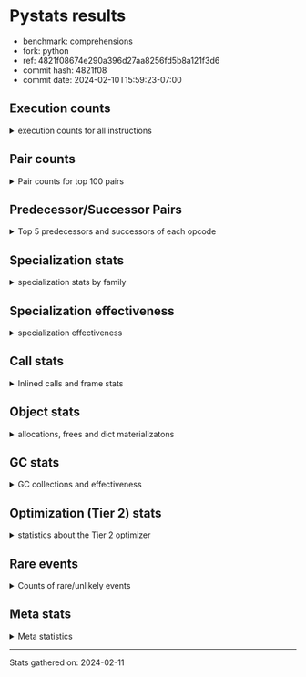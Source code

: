
# Pystats results

- benchmark: comprehensions
- fork: python
- ref: 4821f08674e290a396d27aa8256fd5b8a121f3d6
- commit hash: 4821f08
- commit date: 2024-02-10T15:59:23-07:00

## Execution counts

<details>
<summary> execution counts for all instructions </summary>

|Name | Count | Self | Cumulative | Miss ratio | 
|---|---:|---:|---:|---:|
| ENTER_EXECUTOR | 68,815,360 | 11.3% | 11.3% |  |
| LOAD_FAST | 65,548,260 | 10.8% | 22.1% |  |
| LOAD_ATTR_INSTANCE_VALUE | 48,500,300 | 8.0% | 30.1% |  |
| FOR_ITER_LIST | 31,463,560 | 5.2% | 35.3% |  |
| POP_JUMP_IF_TRUE | 30,802,100 | 5.1% | 40.3% |  |
| RESUME_CHECK | 22,286,120 | 3.7% | 44.0% |  |
| POP_TOP | 21,628,360 | 3.6% | 47.5% |  |
| RETURN_VALUE | 20,974,300 | 3.5% | 51.0% |  |
| LIST_APPEND | 20,973,660 | 3.4% | 54.4% |  |
| STORE_FAST | 20,325,760 | 3.3% | 57.8% |  |
| SWAP | 20,318,400 | 3.3% | 61.1% |  |
| INTERPRETER_EXIT | 19,661,100 | 3.2% | 64.4% |  |
| TO_BOOL_ALWAYS_TRUE | 19,144,060 | 3.1% | 67.5% | 38.5% |
| YIELD_VALUE | 19,005,920 | 3.1% | 70.6% |  |
| STORE_FAST_LOAD_FAST | 14,421,320 | 2.4% | 73.0% |  |
| LOAD_FAST_LOAD_FAST | 13,124,800 | 2.2% | 75.2% |  |
| BINARY_SUBSCR_DICT | 13,108,020 | 2.2% | 77.3% |  |
| LOAD_GLOBAL_BUILTIN | 13,107,640 | 2.2% | 79.5% |  |
| MAP_ADD | 12,452,160 | 2.0% | 81.5% |  |
| CALL_LEN | 12,451,860 | 2.0% | 83.6% |  |
| TO_BOOL_NONE | 11,935,960 | 2.0% | 85.5% | 61.7% |
| RETURN_GENERATOR | 11,796,720 | 1.9% | 87.5% |  |
| BUILD_TUPLE | 11,796,720 | 1.9% | 89.4% |  |
| CALL_BUILTIN_O | 11,796,460 | 1.9% | 91.4% |  |
| POP_JUMP_IF_FALSE | 9,831,460 | 1.6% | 93.0% |  |
| TO_BOOL_BOOL | 9,176,060 | 1.5% | 94.5% |  |
| GET_ITER | 4,590,720 | 0.8% | 95.2% |  |
| LOAD_FAST_AND_CLEAR | 4,588,640 | 0.8% | 96.0% |  |
| BUILD_LIST | 3,278,080 | 0.5% | 96.5% |  |
| CALL_PY_EXACT_ARGS | 2,622,940 | 0.4% | 97.0% |  |
| STORE_ATTR_INSTANCE_VALUE | 1,977,420 | 0.3% | 97.3% |  |
| LOAD_CONST | 1,973,040 | 0.3% | 97.6% |  |
| RETURN_CONST | 1,968,240 | 0.3% | 97.9% |  |
| LOAD_ATTR_METHOD_WITH_VALUES | 1,966,980 | 0.3% | 98.3% |  |
| LOAD_ATTR_METHOD_NO_DICT | 1,313,140 | 0.2% | 98.5% |  |
| COMPARE_OP_INT | 1,311,060 | 0.2% | 98.7% |  |
| BUILD_MAP | 1,310,720 | 0.2% | 98.9% |  |
| LOAD_GLOBAL_MODULE | 658,720 | 0.1% | 99.0% |  |
| LOAD_ATTR | 657,760 | 0.1% | 99.1% |  |
| EXIT_INIT_CHECK | 657,240 | 0.1% | 99.2% |  |
| CALL_ALLOC_AND_ENTER_INIT | 657,240 | 0.1% | 99.3% |  |
| BINARY_SUBSCR | 657,040 | 0.1% | 99.5% |  |
| COMPARE_OP | 656,480 | 0.1% | 99.6% |  |
| COPY | 656,000 | 0.1% | 99.7% |  |
| MAKE_FUNCTION | 655,920 | 0.1% | 99.8% |  |
| CALL_METHOD_DESCRIPTOR_FAST | 655,900 | 0.1% | 99.9% |  |
| CALL_METHOD_DESCRIPTOR_FAST_WITH_KEYWORDS | 655,340 | 0.1% | 100.0% |  |
| JUMP_BACKWARD | 5,140 | 0.0% | 100.0% |  |
| FOR_ITER_TUPLE | 2,840 | 0.0% | 100.0% |  |
| BINARY_OP_ADD_INT | 2,680 | 0.0% | 100.0% |  |
| CALL_LIST_APPEND | 1,900 | 0.0% | 100.0% |  |
| CALL | 940 | 0.0% | 100.0% |  |
| BUILD_SLICE | 800 | 0.0% | 100.0% |  |
| FOR_ITER_RANGE | 760 | 0.0% | 100.0% |  |
| LOAD_DEREF | 720 | 0.0% | 100.0% |  |
| FOR_ITER_GEN | 700 | 0.0% | 100.0% |  |
| LOAD_GLOBAL | 560 | 0.0% | 100.0% |  |
| FOR_ITER | 520 | 0.0% | 100.0% |  |
| PUSH_NULL | 400 | 0.0% | 100.0% |  |
| STORE_ATTR | 360 | 0.0% | 100.0% |  |
| COPY_FREE_VARS | 320 | 0.0% | 100.0% |  |
| END_FOR | 240 | 0.0% | 100.0% |  |
| MAKE_CELL | 240 | 0.0% | 100.0% |  |
| SET_FUNCTION_ATTRIBUTE | 240 | 0.0% | 100.0% |  |
| RESUME | 200 | 0.0% | 100.0% |  |
| LOAD_ATTR_MODULE | 180 | 0.0% | 100.0% |  |
| CALL_FUNCTION_EX | 160 | 0.0% | 100.0% |  |
| TO_BOOL | 120 | 0.0% | 100.0% |  |
| BINARY_OP | 120 | 0.0% | 100.0% |  |
| CALL_BUILTIN_CLASS | 120 | 0.0% | 100.0% |  |
| NOP | 80 | 0.0% | 100.0% |  |
| CALL_INTRINSIC_1 | 80 | 0.0% | 100.0% |  |
| LIST_EXTEND | 80 | 0.0% | 100.0% |  |
| BINARY_OP_SUBTRACT_FLOAT | 60 | 0.0% | 100.0% |  |


</details>

## Pair counts

<details>
<summary> Pair counts for top 100 pairs </summary>

|Pair | Count | Self | Cumulative | 
|---|---:|---:|---:|
| LOAD_FAST LOAD_ATTR_INSTANCE_VALUE | 35,391,420 | 5.8% | 5.8% |
| LIST_APPEND ENTER_EXECUTOR | 20,971,960 | 3.4% | 9.3% |
| POP_JUMP_IF_TRUE LOAD_FAST | 19,005,520 | 3.1% | 12.4% |
| YIELD_VALUE INTERPRETER_EXIT | 19,005,460 | 3.1% | 15.5% |
| LOAD_ATTR_INSTANCE_VALUE YIELD_VALUE | 19,005,420 | 3.1% | 18.6% |
| TO_BOOL_ALWAYS_TRUE POP_JUMP_IF_TRUE | 19,005,060 | 3.1% | 21.8% |
| ENTER_EXECUTOR FOR_ITER_LIST | 15,730,520 | 2.6% | 24.4% |
| FOR_ITER_LIST STORE_FAST_LOAD_FAST | 14,421,220 | 2.4% | 26.7% |
| ENTER_EXECUTOR ENTER_EXECUTOR | 14,418,440 | 2.4% | 29.1% |
| RESUME_CHECK LOAD_FAST | 13,108,260 | 2.2% | 31.3% |
| LOAD_FAST_LOAD_FAST LOAD_ATTR_INSTANCE_VALUE | 12,452,080 | 2.0% | 33.3% |
| LOAD_ATTR_INSTANCE_VALUE BINARY_SUBSCR_DICT | 12,452,080 | 2.0% | 35.4% |
| SWAP STORE_FAST | 12,451,840 | 2.0% | 37.4% |
| FOR_ITER_LIST SWAP | 12,451,840 | 2.0% | 39.5% |
| MAP_ADD ENTER_EXECUTOR | 12,451,480 | 2.0% | 41.5% |
| TO_BOOL_NONE POP_JUMP_IF_TRUE | 11,796,940 | 1.9% | 43.4% |
| POP_TOP RESUME_CHECK | 11,796,700 | 1.9% | 45.4% |
| LOAD_FAST FOR_ITER_LIST | 11,796,700 | 1.9% | 47.3% |
| CACHE POP_TOP | 11,796,500 | 1.9% | 49.3% |
| BUILD_TUPLE LIST_APPEND | 11,796,480 | 1.9% | 51.2% |
| STORE_FAST MAP_ADD | 11,796,480 | 1.9% | 53.1% |
| CALL_BUILTIN_O RETURN_VALUE | 11,796,460 | 1.9% | 55.1% |
| CALL_LEN LOAD_FAST | 11,796,460 | 1.9% | 57.0% |
| LOAD_ATTR_INSTANCE_VALUE BUILD_TUPLE | 11,796,460 | 1.9% | 59.0% |
| LOAD_GLOBAL_BUILTIN LOAD_FAST_LOAD_FAST | 11,796,460 | 1.9% | 60.9% |
| RETURN_GENERATOR CALL_BUILTIN_O | 11,796,440 | 1.9% | 62.8% |
| RETURN_VALUE LOAD_GLOBAL_BUILTIN | 11,796,440 | 1.9% | 64.8% |
| BINARY_SUBSCR_DICT CALL_LEN | 11,796,440 | 1.9% | 66.7% |
| POP_JUMP_IF_TRUE ENTER_EXECUTOR | 11,796,240 | 1.9% | 68.7% |
| ENTER_EXECUTOR TO_BOOL_ALWAYS_TRUE | 11,637,380 | 1.9% | 70.6% |
| ENTER_EXECUTOR RETURN_GENERATOR | 11,140,800 | 1.8% | 72.4% |
| TO_BOOL_BOOL POP_JUMP_IF_FALSE | 9,176,060 | 1.5% | 73.9% |
| RETURN_VALUE TO_BOOL_BOOL | 8,520,060 | 1.4% | 75.3% |
| RESUME_CHECK POP_TOP | 7,864,780 | 1.3% | 76.6% |
| LOAD_FAST LIST_APPEND | 7,864,640 | 1.3% | 77.9% |
| POP_JUMP_IF_FALSE LOAD_FAST | 7,864,640 | 1.3% | 79.2% |
| POP_TOP ENTER_EXECUTOR | 7,864,460 | 1.3% | 80.5% |
| CACHE RESUME_CHECK | 7,864,300 | 1.3% | 81.8% |
| ENTER_EXECUTOR RETURN_VALUE | 7,864,100 | 1.3% | 83.1% |
| STORE_FAST_LOAD_FAST TO_BOOL_ALWAYS_TRUE | 7,367,660 | 1.2% | 84.3% |
| ENTER_EXECUTOR TO_BOOL_NONE | 7,367,540 | 1.2% | 85.5% |
| STORE_FAST LOAD_FAST | 4,590,960 | 0.8% | 86.3% |
| STORE_FAST_LOAD_FAST TO_BOOL_NONE | 4,429,400 | 0.7% | 87.0% |
| FOR_ITER_LIST STORE_FAST | 3,934,900 | 0.6% | 87.6% |
| GET_ITER LOAD_FAST_AND_CLEAR | 3,933,280 | 0.6% | 88.3% |
| LOAD_FAST_AND_CLEAR SWAP | 3,933,280 | 0.6% | 88.9% |
| SWAP FOR_ITER_LIST | 3,933,120 | 0.6% | 89.6% |
| LOAD_FAST GET_ITER | 3,932,560 | 0.6% | 90.2% |
| STORE_FAST STORE_FAST | 3,278,720 | 0.5% | 90.8% |
| BUILD_LIST SWAP | 2,622,560 | 0.4% | 91.2% |
| SWAP BUILD_LIST | 2,622,560 | 0.4% | 91.6% |
| CALL_PY_EXACT_ARGS RESUME_CHECK | 1,967,040 | 0.3% | 92.0% |
| LOAD_ATTR_INSTANCE_VALUE LOAD_FAST | 1,966,980 | 0.3% | 92.3% |
| LOAD_ATTR_METHOD_WITH_VALUES LOAD_FAST | 1,311,320 | 0.2% | 92.5% |
| LOAD_FAST CALL_PY_EXACT_ARGS | 1,311,280 | 0.2% | 92.7% |
| POP_TOP LOAD_FAST | 1,311,160 | 0.2% | 92.9% |
| LOAD_FAST LOAD_ATTR_METHOD_WITH_VALUES | 1,310,960 | 0.2% | 93.1% |
| BUILD_MAP SWAP | 1,310,720 | 0.2% | 93.4% |
| SWAP BUILD_MAP | 1,310,720 | 0.2% | 93.6% |
| LOAD_FAST STORE_ATTR_INSTANCE_VALUE | 1,310,640 | 0.2% | 93.8% |
| POP_JUMP_IF_FALSE ENTER_EXECUTOR | 1,310,320 | 0.2% | 94.0% |
| LOAD_FAST_LOAD_FAST STORE_ATTR_INSTANCE_VALUE | 666,600 | 0.1% | 94.1% |
| LOAD_FAST LOAD_CONST | 659,200 | 0.1% | 94.2% |
| EXIT_INIT_CHECK RETURN_VALUE | 657,240 | 0.1% | 94.3% |
| RETURN_CONST EXIT_INIT_CHECK | 657,240 | 0.1% | 94.4% |
| CALL_ALLOC_AND_ENTER_INIT RESUME_CHECK | 657,240 | 0.1% | 94.5% |
| RESUME_CHECK LOAD_FAST_LOAD_FAST | 657,240 | 0.1% | 94.7% |
| STORE_ATTR_INSTANCE_VALUE RETURN_CONST | 657,240 | 0.1% | 94.8% |
| LOAD_FAST LOAD_ATTR_METHOD_NO_DICT | 657,200 | 0.1% | 94.9% |
| STORE_FAST_LOAD_FAST LOAD_ATTR_INSTANCE_VALUE | 656,540 | 0.1% | 95.0% |
| LOAD_GLOBAL_MODULE LOAD_ATTR | 656,040 | 0.1% | 95.1% |
| LOAD_ATTR COMPARE_OP | 656,020 | 0.1% | 95.2% |
| COMPARE_OP COPY | 656,000 | 0.1% | 95.3% |
| COPY TO_BOOL_BOOL | 655,960 | 0.1% | 95.4% |
| STORE_FAST_LOAD_FAST LOAD_ATTR_METHOD_WITH_VALUES | 655,960 | 0.1% | 95.5% |
| LOAD_ATTR_INSTANCE_VALUE LOAD_GLOBAL_MODULE | 655,960 | 0.1% | 95.6% |
| LOAD_CONST MAKE_FUNCTION | 655,920 | 0.1% | 95.7% |
| CALL_METHOD_DESCRIPTOR_FAST LIST_APPEND | 655,900 | 0.1% | 95.8% |
| LOAD_ATTR_METHOD_NO_DICT LOAD_FAST | 655,900 | 0.1% | 96.0% |
| GET_ITER CALL_PY_EXACT_ARGS | 655,880 | 0.1% | 96.1% |
| LOAD_FAST CALL_METHOD_DESCRIPTOR_FAST | 655,880 | 0.1% | 96.2% |
| STORE_FAST_LOAD_FAST LOAD_ATTR_METHOD_NO_DICT | 655,880 | 0.1% | 96.3% |
| POP_JUMP_IF_FALSE POP_TOP | 655,780 | 0.1% | 96.4% |
| LOAD_ATTR_INSTANCE_VALUE RETURN_VALUE | 655,760 | 0.1% | 96.5% |
| LOAD_GLOBAL_BUILTIN LOAD_CONST | 655,720 | 0.1% | 96.6% |
| BINARY_SUBSCR BINARY_SUBSCR_DICT | 655,700 | 0.1% | 96.7% |
| MAKE_FUNCTION LOAD_FAST | 655,680 | 0.1% | 96.8% |
| LOAD_CONST BINARY_SUBSCR | 655,680 | 0.1% | 96.9% |
| LOAD_FAST MAP_ADD | 655,680 | 0.1% | 97.0% |
| STORE_FAST_LOAD_FAST LOAD_FAST | 655,680 | 0.1% | 97.1% |
| RESUME_CHECK LOAD_GLOBAL_BUILTIN | 655,680 | 0.1% | 97.2% |
| BINARY_SUBSCR_DICT LIST_APPEND | 655,660 | 0.1% | 97.4% |
| CALL_PY_EXACT_ARGS RETURN_GENERATOR | 655,660 | 0.1% | 97.5% |
| COMPARE_OP_INT LOAD_FAST | 655,660 | 0.1% | 97.6% |
| LOAD_ATTR_INSTANCE_VALUE GET_ITER | 655,660 | 0.1% | 97.7% |
| LOAD_ATTR_METHOD_WITH_VALUES LOAD_FAST_LOAD_FAST | 655,660 | 0.1% | 97.8% |
| BINARY_SUBSCR_DICT CALL_PY_EXACT_ARGS | 655,640 | 0.1% | 97.9% |
| LOAD_ATTR_INSTANCE_VALUE COMPARE_OP_INT | 655,640 | 0.1% | 98.0% |
| FOR_ITER_LIST RETURN_CONST | 655,600 | 0.1% | 98.1% |
| LOAD_GLOBAL_BUILTIN LOAD_FAST | 655,460 | 0.1% | 98.2% |


</details>

## Predecessor/Successor Pairs

<details>
<summary> Top 5 predecessors and successors of each opcode </summary>

### CACHE

<details>
<summary> Successors and predecessors for CACHE </summary>

|Successors | Count | Percentage | 
|---|---:|---:|
| POP_TOP | 11,796,500 | 60.0% |
| RESUME_CHECK | 7,864,300 | 40.0% |
| MAKE_CELL | 240 | 0.0% |
| RESUME | 60 | 0.0% |


</details>

### BINARY_SUBSCR

<details>
<summary> Successors and predecessors for BINARY_SUBSCR </summary>

|Predecessors | Count | Percentage | 
|---|---:|---:|
| LOAD_CONST | 655,680 | 99.8% |
| BUILD_SLICE | 800 | 0.1% |
| BINARY_SUBSCR | 480 | 0.1% |
| LOAD_ATTR | 40 | 0.0% |
| LOAD_ATTR_INSTANCE_VALUE | 40 | 0.0% |

|Successors | Count | Percentage | 
|---|---:|---:|
| BINARY_SUBSCR_DICT | 655,700 | 99.8% |
| GET_ITER | 800 | 0.1% |
| BINARY_SUBSCR | 480 | 0.1% |
| CALL | 40 | 0.0% |
| LIST_APPEND | 20 | 0.0% |


</details>

### END_FOR

<details>
<summary> Successors and predecessors for END_FOR </summary>

|Predecessors | Count | Percentage | 
|---|---:|---:|
| RETURN_CONST | 240 | 100.0% |

|Successors | Count | Percentage | 
|---|---:|---:|
| POP_TOP | 240 | 100.0% |


</details>

### EXIT_INIT_CHECK

<details>
<summary> Successors and predecessors for EXIT_INIT_CHECK </summary>

|Predecessors | Count | Percentage | 
|---|---:|---:|
| RETURN_CONST | 657,240 | 100.0% |

|Successors | Count | Percentage | 
|---|---:|---:|
| RETURN_VALUE | 657,240 | 100.0% |


</details>

### GET_ITER

<details>
<summary> Successors and predecessors for GET_ITER </summary>

|Predecessors | Count | Percentage | 
|---|---:|---:|
| LOAD_FAST | 3,932,560 | 85.7% |
| LOAD_ATTR_INSTANCE_VALUE | 655,660 | 14.3% |
| LOAD_CONST | 1,120 | 0.0% |
| BINARY_SUBSCR | 800 | 0.0% |
| LOAD_ATTR | 260 | 0.0% |

|Successors | Count | Percentage | 
|---|---:|---:|
| LOAD_FAST_AND_CLEAR | 3,933,280 | 85.7% |
| CALL_PY_EXACT_ARGS | 655,880 | 14.3% |
| FOR_ITER_TUPLE | 1,080 | 0.0% |
| FOR_ITER_GEN | 220 | 0.0% |
| FOR_ITER_RANGE | 120 | 0.0% |


</details>

### INTERPRETER_EXIT

<details>
<summary> Successors and predecessors for INTERPRETER_EXIT </summary>

|Predecessors | Count | Percentage | 
|---|---:|---:|
| YIELD_VALUE | 19,005,460 | 96.7% |
| RETURN_CONST | 655,400 | 3.3% |
| RETURN_VALUE | 240 | 0.0% |


</details>

### MAKE_FUNCTION

<details>
<summary> Successors and predecessors for MAKE_FUNCTION </summary>

|Predecessors | Count | Percentage | 
|---|---:|---:|
| LOAD_CONST | 655,920 | 100.0% |

|Successors | Count | Percentage | 
|---|---:|---:|
| LOAD_FAST | 655,680 | 100.0% |
| SET_FUNCTION_ATTRIBUTE | 240 | 0.0% |


</details>

### NOP

<details>
<summary> Successors and predecessors for NOP </summary>

|Predecessors | Count | Percentage | 
|---|---:|---:|
| POP_TOP | 80 | 100.0% |

|Successors | Count | Percentage | 
|---|---:|---:|
| LOAD_DEREF | 80 | 100.0% |


</details>

### POP_TOP

<details>
<summary> Successors and predecessors for POP_TOP </summary>

|Predecessors | Count | Percentage | 
|---|---:|---:|
| CACHE | 11,796,500 | 54.5% |
| RESUME_CHECK | 7,864,780 | 36.4% |
| POP_JUMP_IF_FALSE | 655,780 | 3.0% |
| RETURN_CONST | 655,360 | 3.0% |
| CALL_METHOD_DESCRIPTOR_FAST_WITH_KEYWORDS | 655,340 | 3.0% |

|Successors | Count | Percentage | 
|---|---:|---:|
| RESUME_CHECK | 11,796,700 | 54.5% |
| ENTER_EXECUTOR | 7,864,460 | 36.4% |
| LOAD_FAST | 1,311,160 | 6.1% |
| RETURN_CONST | 655,360 | 3.0% |
| JUMP_BACKWARD | 580 | 0.0% |


</details>

### PUSH_NULL

<details>
<summary> Successors and predecessors for PUSH_NULL </summary>

|Predecessors | Count | Percentage | 
|---|---:|---:|
| LOAD_ATTR_MODULE | 180 | 45.0% |
| LOAD_DEREF | 160 | 40.0% |
| LOAD_ATTR | 60 | 15.0% |

|Successors | Count | Percentage | 
|---|---:|---:|
| CALL | 240 | 60.0% |
| LOAD_FAST | 160 | 40.0% |


</details>

### RETURN_GENERATOR

<details>
<summary> Successors and predecessors for RETURN_GENERATOR </summary>

|Predecessors | Count | Percentage | 
|---|---:|---:|
| ENTER_EXECUTOR | 11,140,800 | 94.4% |
| CALL_PY_EXACT_ARGS | 655,660 | 5.6% |
| COPY_FREE_VARS | 240 | 0.0% |
| CALL | 20 | 0.0% |

|Successors | Count | Percentage | 
|---|---:|---:|
| CALL_BUILTIN_O | 11,796,440 | 100.0% |
| RETURN_VALUE | 240 | 0.0% |
| CALL | 40 | 0.0% |


</details>

### RETURN_VALUE

<details>
<summary> Successors and predecessors for RETURN_VALUE </summary>

|Predecessors | Count | Percentage | 
|---|---:|---:|
| CALL_BUILTIN_O | 11,796,460 | 56.2% |
| ENTER_EXECUTOR | 7,864,100 | 37.5% |
| EXIT_INIT_CHECK | 657,240 | 3.1% |
| LOAD_ATTR_INSTANCE_VALUE | 655,760 | 3.1% |
| RETURN_GENERATOR | 240 | 0.0% |

|Successors | Count | Percentage | 
|---|---:|---:|
| LOAD_GLOBAL_BUILTIN | 11,796,440 | 56.2% |
| TO_BOOL_BOOL | 8,520,060 | 40.6% |
| STORE_FAST | 655,420 | 3.1% |
| CALL_LIST_APPEND | 1,880 | 0.0% |
| INTERPRETER_EXIT | 240 | 0.0% |


</details>

### TO_BOOL

<details>
<summary> Successors and predecessors for TO_BOOL </summary>

|Predecessors | Count | Percentage | 
|---|---:|---:|
| RETURN_VALUE | 40 | 33.3% |
| COPY | 40 | 33.3% |
| STORE_FAST_LOAD_FAST | 40 | 33.3% |

|Successors | Count | Percentage | 
|---|---:|---:|
| POP_JUMP_IF_FALSE | 40 | 33.3% |
| TO_BOOL_BOOL | 40 | 33.3% |
| POP_JUMP_IF_TRUE | 20 | 16.7% |
| TO_BOOL_NONE | 20 | 16.7% |


</details>

### BINARY_OP

<details>
<summary> Successors and predecessors for BINARY_OP </summary>

|Predecessors | Count | Percentage | 
|---|---:|---:|
| LOAD_CONST | 80 | 66.7% |
| LOAD_FAST | 40 | 33.3% |

|Successors | Count | Percentage | 
|---|---:|---:|
| BINARY_OP_ADD_INT | 40 | 33.3% |
| RETURN_VALUE | 20 | 16.7% |
| BUILD_SLICE | 20 | 16.7% |
| STORE_FAST | 20 | 16.7% |
| BINARY_OP_SUBTRACT_FLOAT | 20 | 16.7% |


</details>

### BUILD_LIST

<details>
<summary> Successors and predecessors for BUILD_LIST </summary>

|Predecessors | Count | Percentage | 
|---|---:|---:|
| SWAP | 2,622,560 | 80.0% |
| STORE_ATTR_INSTANCE_VALUE | 655,340 | 20.0% |
| LOAD_FAST | 80 | 0.0% |
| STORE_FAST | 80 | 0.0% |
| STORE_ATTR | 20 | 0.0% |

|Successors | Count | Percentage | 
|---|---:|---:|
| SWAP | 2,622,560 | 80.0% |
| LOAD_FAST | 655,360 | 20.0% |
| LOAD_DEREF | 80 | 0.0% |
| STORE_FAST | 80 | 0.0% |


</details>

### BUILD_MAP

<details>
<summary> Successors and predecessors for BUILD_MAP </summary>

|Predecessors | Count | Percentage | 
|---|---:|---:|
| SWAP | 1,310,720 | 100.0% |

|Successors | Count | Percentage | 
|---|---:|---:|
| SWAP | 1,310,720 | 100.0% |


</details>

### BUILD_SLICE

<details>
<summary> Successors and predecessors for BUILD_SLICE </summary>

|Predecessors | Count | Percentage | 
|---|---:|---:|
| BINARY_OP_ADD_INT | 780 | 97.5% |
| BINARY_OP | 20 | 2.5% |

|Successors | Count | Percentage | 
|---|---:|---:|
| BINARY_SUBSCR | 800 | 100.0% |


</details>

### BUILD_TUPLE

<details>
<summary> Successors and predecessors for BUILD_TUPLE </summary>

|Predecessors | Count | Percentage | 
|---|---:|---:|
| LOAD_ATTR_INSTANCE_VALUE | 11,796,460 | 100.0% |
| LOAD_FAST | 240 | 0.0% |
| LOAD_ATTR | 20 | 0.0% |

|Successors | Count | Percentage | 
|---|---:|---:|
| LIST_APPEND | 11,796,480 | 100.0% |
| LOAD_CONST | 240 | 0.0% |


</details>

### CALL

<details>
<summary> Successors and predecessors for CALL </summary>

|Predecessors | Count | Percentage | 
|---|---:|---:|
| PUSH_NULL | 240 | 25.5% |
| LOAD_FAST | 240 | 25.5% |
| CALL | 80 | 8.5% |
| BINARY_SUBSCR | 40 | 4.3% |
| GET_ITER | 40 | 4.3% |

|Successors | Count | Percentage | 
|---|---:|---:|
| POP_TOP | 120 | 12.8% |
| STORE_FAST | 120 | 12.8% |
| LOAD_FAST | 100 | 10.6% |
| CALL_PY_EXACT_ARGS | 100 | 10.6% |
| CALL | 80 | 8.5% |


</details>

### CALL_FUNCTION_EX

<details>
<summary> Successors and predecessors for CALL_FUNCTION_EX </summary>

|Predecessors | Count | Percentage | 
|---|---:|---:|
| CALL_INTRINSIC_1 | 80 | 50.0% |
| LOAD_FAST | 80 | 50.0% |

|Successors | Count | Percentage | 
|---|---:|---:|
| COPY_FREE_VARS | 80 | 50.0% |
| RESUME_CHECK | 60 | 37.5% |
| RESUME | 20 | 12.5% |


</details>

### CALL_INTRINSIC_1

<details>
<summary> Successors and predecessors for CALL_INTRINSIC_1 </summary>

|Predecessors | Count | Percentage | 
|---|---:|---:|
| LIST_EXTEND | 80 | 100.0% |

|Successors | Count | Percentage | 
|---|---:|---:|
| CALL_FUNCTION_EX | 80 | 100.0% |


</details>

### COMPARE_OP

<details>
<summary> Successors and predecessors for COMPARE_OP </summary>

|Predecessors | Count | Percentage | 
|---|---:|---:|
| LOAD_ATTR | 656,020 | 99.9% |
| COMPARE_OP | 360 | 0.1% |
| LOAD_CONST | 80 | 0.0% |
| LOAD_ATTR_INSTANCE_VALUE | 20 | 0.0% |

|Successors | Count | Percentage | 
|---|---:|---:|
| COPY | 656,000 | 99.9% |
| COMPARE_OP | 360 | 0.1% |
| COMPARE_OP_INT | 60 | 0.0% |
| LOAD_FAST | 20 | 0.0% |
| POP_JUMP_IF_FALSE | 20 | 0.0% |


</details>

### COPY

<details>
<summary> Successors and predecessors for COPY </summary>

|Predecessors | Count | Percentage | 
|---|---:|---:|
| COMPARE_OP | 656,000 | 100.0% |

|Successors | Count | Percentage | 
|---|---:|---:|
| TO_BOOL_BOOL | 655,960 | 100.0% |
| TO_BOOL | 40 | 0.0% |


</details>

### COPY_FREE_VARS

<details>
<summary> Successors and predecessors for COPY_FREE_VARS </summary>

|Predecessors | Count | Percentage | 
|---|---:|---:|
| CALL_PY_EXACT_ARGS | 240 | 75.0% |
| CALL_FUNCTION_EX | 80 | 25.0% |

|Successors | Count | Percentage | 
|---|---:|---:|
| RETURN_GENERATOR | 240 | 75.0% |
| RESUME_CHECK | 60 | 18.8% |
| RESUME | 20 | 6.2% |


</details>

### ENTER_EXECUTOR

<details>
<summary> Successors and predecessors for ENTER_EXECUTOR </summary>

|Predecessors | Count | Percentage | 
|---|---:|---:|
| LIST_APPEND | 20,971,960 | 30.5% |
| ENTER_EXECUTOR | 14,418,440 | 21.0% |
| MAP_ADD | 12,451,480 | 18.1% |
| POP_JUMP_IF_TRUE | 11,796,240 | 17.1% |
| POP_TOP | 7,864,460 | 11.4% |

|Successors | Count | Percentage | 
|---|---:|---:|
| FOR_ITER_LIST | 15,730,520 | 22.9% |
| ENTER_EXECUTOR | 14,418,440 | 21.0% |
| TO_BOOL_ALWAYS_TRUE | 11,637,380 | 16.9% |
| RETURN_GENERATOR | 11,140,800 | 16.2% |
| RETURN_VALUE | 7,864,100 | 11.4% |


</details>

### FOR_ITER

<details>
<summary> Successors and predecessors for FOR_ITER </summary>

|Predecessors | Count | Percentage | 
|---|---:|---:|
| JUMP_BACKWARD | 240 | 46.2% |
| SWAP | 160 | 30.8% |
| GET_ITER | 100 | 19.2% |
| LOAD_FAST | 20 | 3.8% |

|Successors | Count | Percentage | 
|---|---:|---:|
| STORE_FAST | 160 | 30.8% |
| FOR_ITER_LIST | 160 | 30.8% |
| STORE_FAST_LOAD_FAST | 100 | 19.2% |
| FOR_ITER_RANGE | 40 | 7.7% |
| FOR_ITER_TUPLE | 40 | 7.7% |


</details>

### JUMP_BACKWARD

<details>
<summary> Successors and predecessors for JUMP_BACKWARD </summary>

|Predecessors | Count | Percentage | 
|---|---:|---:|
| LIST_APPEND | 1,700 | 33.1% |
| FOR_ITER_TUPLE | 820 | 16.0% |
| MAP_ADD | 680 | 13.2% |
| POP_TOP | 580 | 11.3% |
| POP_JUMP_IF_FALSE | 500 | 9.7% |

|Successors | Count | Percentage | 
|---|---:|---:|
| FOR_ITER_LIST | 3,060 | 59.5% |
| FOR_ITER_TUPLE | 600 | 11.7% |
| FOR_ITER_RANGE | 520 | 10.1% |
| FOR_ITER_GEN | 460 | 8.9% |
| ENTER_EXECUTOR | 260 | 5.1% |


</details>

### LIST_APPEND

<details>
<summary> Successors and predecessors for LIST_APPEND </summary>

|Predecessors | Count | Percentage | 
|---|---:|---:|
| BUILD_TUPLE | 11,796,480 | 56.2% |
| LOAD_FAST | 7,864,640 | 37.5% |
| CALL_METHOD_DESCRIPTOR_FAST | 655,900 | 3.1% |
| BINARY_SUBSCR_DICT | 655,660 | 3.1% |
| LOAD_ATTR_INSTANCE_VALUE | 920 | 0.0% |

|Successors | Count | Percentage | 
|---|---:|---:|
| ENTER_EXECUTOR | 20,971,960 | 100.0% |
| JUMP_BACKWARD | 1,700 | 0.0% |


</details>

### LIST_EXTEND

<details>
<summary> Successors and predecessors for LIST_EXTEND </summary>

|Predecessors | Count | Percentage | 
|---|---:|---:|
| LOAD_DEREF | 80 | 100.0% |

|Successors | Count | Percentage | 
|---|---:|---:|
| CALL_INTRINSIC_1 | 80 | 100.0% |


</details>

### LOAD_ATTR

<details>
<summary> Successors and predecessors for LOAD_ATTR </summary>

|Predecessors | Count | Percentage | 
|---|---:|---:|
| LOAD_GLOBAL_MODULE | 656,040 | 99.7% |
| LOAD_FAST | 520 | 0.1% |
| LOAD_DEREF | 480 | 0.1% |
| LOAD_ATTR | 400 | 0.1% |
| STORE_FAST_LOAD_FAST | 160 | 0.0% |

|Successors | Count | Percentage | 
|---|---:|---:|
| COMPARE_OP | 656,020 | 99.7% |
| LOAD_ATTR | 400 | 0.1% |
| LOAD_FAST | 360 | 0.1% |
| GET_ITER | 260 | 0.0% |
| LOAD_ATTR_INSTANCE_VALUE | 260 | 0.0% |


</details>

### LOAD_CONST

<details>
<summary> Successors and predecessors for LOAD_CONST </summary>

|Predecessors | Count | Percentage | 
|---|---:|---:|
| LOAD_FAST | 659,200 | 33.4% |
| LOAD_GLOBAL_BUILTIN | 655,720 | 33.2% |
| CALL_LEN | 655,400 | 33.2% |
| STORE_FAST | 1,120 | 0.1% |
| LOAD_CONST | 800 | 0.0% |

|Successors | Count | Percentage | 
|---|---:|---:|
| MAKE_FUNCTION | 655,920 | 33.2% |
| BINARY_SUBSCR | 655,680 | 33.2% |
| COMPARE_OP_INT | 655,360 | 33.2% |
| BINARY_OP_ADD_INT | 2,640 | 0.1% |
| LOAD_FAST | 1,200 | 0.1% |


</details>

### LOAD_DEREF

<details>
<summary> Successors and predecessors for LOAD_DEREF </summary>

|Predecessors | Count | Percentage | 
|---|---:|---:|
| SET_FUNCTION_ATTRIBUTE | 240 | 33.3% |
| STORE_FAST | 240 | 33.3% |
| NOP | 80 | 11.1% |
| BUILD_LIST | 80 | 11.1% |
| RESUME_CHECK | 60 | 8.3% |

|Successors | Count | Percentage | 
|---|---:|---:|
| LOAD_ATTR | 480 | 66.7% |
| PUSH_NULL | 160 | 22.2% |
| LIST_EXTEND | 80 | 11.1% |


</details>

### LOAD_FAST

<details>
<summary> Successors and predecessors for LOAD_FAST </summary>

|Predecessors | Count | Percentage | 
|---|---:|---:|
| POP_JUMP_IF_TRUE | 19,005,520 | 29.0% |
| RESUME_CHECK | 13,108,260 | 20.0% |
| CALL_LEN | 11,796,460 | 18.0% |
| POP_JUMP_IF_FALSE | 7,864,640 | 12.0% |
| STORE_FAST | 4,590,960 | 7.0% |

|Successors | Count | Percentage | 
|---|---:|---:|
| LOAD_ATTR_INSTANCE_VALUE | 35,391,420 | 54.0% |
| FOR_ITER_LIST | 11,796,700 | 18.0% |
| LIST_APPEND | 7,864,640 | 12.0% |
| GET_ITER | 3,932,560 | 6.0% |
| CALL_PY_EXACT_ARGS | 1,311,280 | 2.0% |


</details>

### LOAD_FAST_AND_CLEAR

<details>
<summary> Successors and predecessors for LOAD_FAST_AND_CLEAR </summary>

|Predecessors | Count | Percentage | 
|---|---:|---:|
| GET_ITER | 3,933,280 | 85.7% |
| LOAD_FAST_AND_CLEAR | 655,360 | 14.3% |

|Successors | Count | Percentage | 
|---|---:|---:|
| SWAP | 3,933,280 | 85.7% |
| LOAD_FAST_AND_CLEAR | 655,360 | 14.3% |


</details>

### LOAD_FAST_LOAD_FAST

<details>
<summary> Successors and predecessors for LOAD_FAST_LOAD_FAST </summary>

|Predecessors | Count | Percentage | 
|---|---:|---:|
| LOAD_GLOBAL_BUILTIN | 11,796,460 | 89.9% |
| RESUME_CHECK | 657,240 | 5.0% |
| LOAD_ATTR_METHOD_WITH_VALUES | 655,660 | 5.0% |
| STORE_ATTR_INSTANCE_VALUE | 9,500 | 0.1% |
| LOAD_FAST_LOAD_FAST | 3,840 | 0.0% |

|Successors | Count | Percentage | 
|---|---:|---:|
| LOAD_ATTR_INSTANCE_VALUE | 12,452,080 | 94.9% |
| STORE_ATTR_INSTANCE_VALUE | 666,600 | 5.1% |
| LOAD_FAST_LOAD_FAST | 3,840 | 0.0% |
| CALL_ALLOC_AND_ENTER_INIT | 1,880 | 0.0% |
| STORE_ATTR | 280 | 0.0% |


</details>

### LOAD_GLOBAL

<details>
<summary> Successors and predecessors for LOAD_GLOBAL </summary>

|Predecessors | Count | Percentage | 
|---|---:|---:|
| STORE_FAST | 240 | 42.9% |
| RETURN_VALUE | 80 | 14.3% |
| FOR_ITER_RANGE | 80 | 14.3% |
| LOAD_ATTR | 40 | 7.1% |
| RESUME | 40 | 7.1% |

|Successors | Count | Percentage | 
|---|---:|---:|
| LOAD_GLOBAL_MODULE | 160 | 28.6% |
| LOAD_GLOBAL_BUILTIN | 120 | 21.4% |
| LOAD_ATTR | 80 | 14.3% |
| LOAD_CONST | 60 | 10.7% |
| LOAD_FAST | 60 | 10.7% |


</details>

### MAKE_CELL

<details>
<summary> Successors and predecessors for MAKE_CELL </summary>

|Predecessors | Count | Percentage | 
|---|---:|---:|
| CACHE | 240 | 100.0% |

|Successors | Count | Percentage | 
|---|---:|---:|
| RESUME_CHECK | 240 | 100.0% |


</details>

### MAP_ADD

<details>
<summary> Successors and predecessors for MAP_ADD </summary>

|Predecessors | Count | Percentage | 
|---|---:|---:|
| STORE_FAST | 11,796,480 | 94.7% |
| LOAD_FAST | 655,680 | 5.3% |

|Successors | Count | Percentage | 
|---|---:|---:|
| ENTER_EXECUTOR | 12,451,480 | 100.0% |
| JUMP_BACKWARD | 680 | 0.0% |


</details>

### POP_JUMP_IF_FALSE

<details>
<summary> Successors and predecessors for POP_JUMP_IF_FALSE </summary>

|Predecessors | Count | Percentage | 
|---|---:|---:|
| TO_BOOL_BOOL | 9,176,060 | 93.3% |
| COMPARE_OP_INT | 655,340 | 6.7% |
| TO_BOOL | 40 | 0.0% |
| COMPARE_OP | 20 | 0.0% |

|Successors | Count | Percentage | 
|---|---:|---:|
| LOAD_FAST | 7,864,640 | 80.0% |
| ENTER_EXECUTOR | 1,310,320 | 13.3% |
| POP_TOP | 655,780 | 6.7% |
| JUMP_BACKWARD | 500 | 0.0% |
| RETURN_VALUE | 220 | 0.0% |


</details>

### POP_JUMP_IF_TRUE

<details>
<summary> Successors and predecessors for POP_JUMP_IF_TRUE </summary>

|Predecessors | Count | Percentage | 
|---|---:|---:|
| TO_BOOL_ALWAYS_TRUE | 19,005,060 | 61.7% |
| TO_BOOL_NONE | 11,796,940 | 38.3% |
| COMPARE_OP_INT | 60 | 0.0% |
| TO_BOOL | 20 | 0.0% |
| COMPARE_OP | 20 | 0.0% |

|Successors | Count | Percentage | 
|---|---:|---:|
| LOAD_FAST | 19,005,520 | 61.7% |
| ENTER_EXECUTOR | 11,796,240 | 38.3% |
| JUMP_BACKWARD | 340 | 0.0% |


</details>

### RETURN_CONST

<details>
<summary> Successors and predecessors for RETURN_CONST </summary>

|Predecessors | Count | Percentage | 
|---|---:|---:|
| STORE_ATTR_INSTANCE_VALUE | 657,240 | 33.4% |
| FOR_ITER_LIST | 655,600 | 33.3% |
| POP_TOP | 655,360 | 33.3% |
| STORE_ATTR | 40 | 0.0% |

|Successors | Count | Percentage | 
|---|---:|---:|
| EXIT_INIT_CHECK | 657,240 | 33.4% |
| INTERPRETER_EXIT | 655,400 | 33.3% |
| POP_TOP | 655,360 | 33.3% |
| END_FOR | 240 | 0.0% |


</details>

### SET_FUNCTION_ATTRIBUTE

<details>
<summary> Successors and predecessors for SET_FUNCTION_ATTRIBUTE </summary>

|Predecessors | Count | Percentage | 
|---|---:|---:|
| MAKE_FUNCTION | 240 | 100.0% |

|Successors | Count | Percentage | 
|---|---:|---:|
| LOAD_DEREF | 240 | 100.0% |


</details>

### STORE_ATTR

<details>
<summary> Successors and predecessors for STORE_ATTR </summary>

|Predecessors | Count | Percentage | 
|---|---:|---:|
| LOAD_FAST_LOAD_FAST | 280 | 77.8% |
| LOAD_FAST | 80 | 22.2% |

|Successors | Count | Percentage | 
|---|---:|---:|
| STORE_ATTR_INSTANCE_VALUE | 180 | 50.0% |
| LOAD_FAST_LOAD_FAST | 100 | 27.8% |
| RETURN_CONST | 40 | 11.1% |
| BUILD_LIST | 20 | 5.6% |
| LOAD_FAST | 20 | 5.6% |


</details>

### STORE_FAST

<details>
<summary> Successors and predecessors for STORE_FAST </summary>

|Predecessors | Count | Percentage | 
|---|---:|---:|
| SWAP | 12,451,840 | 61.3% |
| FOR_ITER_LIST | 3,934,900 | 19.4% |
| STORE_FAST | 3,278,720 | 16.1% |
| RETURN_VALUE | 655,420 | 3.2% |
| BINARY_OP_ADD_INT | 1,900 | 0.0% |

|Successors | Count | Percentage | 
|---|---:|---:|
| MAP_ADD | 11,796,480 | 58.0% |
| LOAD_FAST | 4,590,960 | 22.6% |
| STORE_FAST | 3,278,720 | 16.1% |
| LOAD_GLOBAL_BUILTIN | 655,360 | 3.2% |
| ENTER_EXECUTOR | 1,580 | 0.0% |


</details>

### STORE_FAST_LOAD_FAST

<details>
<summary> Successors and predecessors for STORE_FAST_LOAD_FAST </summary>

|Predecessors | Count | Percentage | 
|---|---:|---:|
| FOR_ITER_LIST | 14,421,220 | 100.0% |
| FOR_ITER | 100 | 0.0% |

|Successors | Count | Percentage | 
|---|---:|---:|
| TO_BOOL_ALWAYS_TRUE | 7,367,660 | 51.1% |
| TO_BOOL_NONE | 4,429,400 | 30.7% |
| LOAD_ATTR_INSTANCE_VALUE | 656,540 | 4.6% |
| LOAD_ATTR_METHOD_WITH_VALUES | 655,960 | 4.5% |
| LOAD_ATTR_METHOD_NO_DICT | 655,880 | 4.5% |


</details>

### SWAP

<details>
<summary> Successors and predecessors for SWAP </summary>

|Predecessors | Count | Percentage | 
|---|---:|---:|
| FOR_ITER_LIST | 12,451,840 | 61.3% |
| LOAD_FAST_AND_CLEAR | 3,933,280 | 19.4% |
| BUILD_LIST | 2,622,560 | 12.9% |
| BUILD_MAP | 1,310,720 | 6.5% |

|Successors | Count | Percentage | 
|---|---:|---:|
| STORE_FAST | 12,451,840 | 61.3% |
| FOR_ITER_LIST | 3,933,120 | 19.4% |
| BUILD_LIST | 2,622,560 | 12.9% |
| BUILD_MAP | 1,310,720 | 6.5% |
| FOR_ITER | 160 | 0.0% |


</details>

### YIELD_VALUE

<details>
<summary> Successors and predecessors for YIELD_VALUE </summary>

|Predecessors | Count | Percentage | 
|---|---:|---:|
| LOAD_ATTR_INSTANCE_VALUE | 19,005,420 | 100.0% |
| ENTER_EXECUTOR | 240 | 0.0% |
| BINARY_SUBSCR_DICT | 240 | 0.0% |
| LOAD_ATTR | 20 | 0.0% |

|Successors | Count | Percentage | 
|---|---:|---:|
| INTERPRETER_EXIT | 19,005,460 | 100.0% |
| STORE_FAST | 460 | 0.0% |


</details>

### RESUME

<details>
<summary> Successors and predecessors for RESUME </summary>

|Predecessors | Count | Percentage | 
|---|---:|---:|
| CALL | 80 | 40.0% |
| CACHE | 60 | 30.0% |
| POP_TOP | 20 | 10.0% |
| CALL_FUNCTION_EX | 20 | 10.0% |
| COPY_FREE_VARS | 20 | 10.0% |

|Successors | Count | Percentage | 
|---|---:|---:|
| LOAD_FAST | 60 | 30.0% |
| LOAD_FAST_LOAD_FAST | 40 | 20.0% |
| LOAD_GLOBAL | 40 | 20.0% |
| POP_TOP | 20 | 10.0% |
| LOAD_CONST | 20 | 10.0% |


</details>

### BINARY_OP_ADD_INT

<details>
<summary> Successors and predecessors for BINARY_OP_ADD_INT </summary>

|Predecessors | Count | Percentage | 
|---|---:|---:|
| LOAD_CONST | 2,640 | 98.5% |
| BINARY_OP | 40 | 1.5% |

|Successors | Count | Percentage | 
|---|---:|---:|
| STORE_FAST | 1,900 | 70.9% |
| BUILD_SLICE | 780 | 29.1% |


</details>

### BINARY_OP_SUBTRACT_FLOAT

<details>
<summary> Successors and predecessors for BINARY_OP_SUBTRACT_FLOAT </summary>

|Predecessors | Count | Percentage | 
|---|---:|---:|
| LOAD_FAST | 40 | 66.7% |
| BINARY_OP | 20 | 33.3% |

|Successors | Count | Percentage | 
|---|---:|---:|
| RETURN_VALUE | 60 | 100.0% |


</details>

### BINARY_SUBSCR_DICT

<details>
<summary> Successors and predecessors for BINARY_SUBSCR_DICT </summary>

|Predecessors | Count | Percentage | 
|---|---:|---:|
| LOAD_ATTR_INSTANCE_VALUE | 12,452,080 | 95.0% |
| BINARY_SUBSCR | 655,700 | 5.0% |
| LOAD_FAST | 240 | 0.0% |

|Successors | Count | Percentage | 
|---|---:|---:|
| CALL_LEN | 11,796,440 | 90.0% |
| LIST_APPEND | 655,660 | 5.0% |
| CALL_PY_EXACT_ARGS | 655,640 | 5.0% |
| YIELD_VALUE | 240 | 0.0% |
| CALL | 40 | 0.0% |


</details>

### CALL_ALLOC_AND_ENTER_INIT

<details>
<summary> Successors and predecessors for CALL_ALLOC_AND_ENTER_INIT </summary>

|Predecessors | Count | Percentage | 
|---|---:|---:|
| ENTER_EXECUTOR | 654,960 | 99.7% |
| LOAD_FAST_LOAD_FAST | 1,880 | 0.3% |
| LOAD_FAST | 360 | 0.1% |
| CALL | 40 | 0.0% |

|Successors | Count | Percentage | 
|---|---:|---:|
| RESUME_CHECK | 657,240 | 100.0% |


</details>

### CALL_BUILTIN_CLASS

<details>
<summary> Successors and predecessors for CALL_BUILTIN_CLASS </summary>

|Predecessors | Count | Percentage | 
|---|---:|---:|
| CALL | 40 | 33.3% |
| LOAD_CONST | 40 | 33.3% |
| LOAD_FAST | 40 | 33.3% |

|Successors | Count | Percentage | 
|---|---:|---:|
| GET_ITER | 60 | 50.0% |
| STORE_FAST | 60 | 50.0% |


</details>

### CALL_BUILTIN_O

<details>
<summary> Successors and predecessors for CALL_BUILTIN_O </summary>

|Predecessors | Count | Percentage | 
|---|---:|---:|
| RETURN_GENERATOR | 11,796,440 | 100.0% |
| CALL | 20 | 0.0% |

|Successors | Count | Percentage | 
|---|---:|---:|
| RETURN_VALUE | 11,796,460 | 100.0% |


</details>

### CALL_LEN

<details>
<summary> Successors and predecessors for CALL_LEN </summary>

|Predecessors | Count | Percentage | 
|---|---:|---:|
| BINARY_SUBSCR_DICT | 11,796,440 | 94.7% |
| LOAD_ATTR_INSTANCE_VALUE | 655,320 | 5.3% |
| CALL | 60 | 0.0% |
| LOAD_FAST | 40 | 0.0% |

|Successors | Count | Percentage | 
|---|---:|---:|
| LOAD_FAST | 11,796,460 | 94.7% |
| LOAD_CONST | 655,400 | 5.3% |


</details>

### CALL_LIST_APPEND

<details>
<summary> Successors and predecessors for CALL_LIST_APPEND </summary>

|Predecessors | Count | Percentage | 
|---|---:|---:|
| RETURN_VALUE | 1,880 | 98.9% |
| CALL | 20 | 1.1% |

|Successors | Count | Percentage | 
|---|---:|---:|
| LOAD_FAST | 1,900 | 100.0% |


</details>

### CALL_METHOD_DESCRIPTOR_FAST

<details>
<summary> Successors and predecessors for CALL_METHOD_DESCRIPTOR_FAST </summary>

|Predecessors | Count | Percentage | 
|---|---:|---:|
| LOAD_FAST | 655,880 | 100.0% |
| CALL | 20 | 0.0% |

|Successors | Count | Percentage | 
|---|---:|---:|
| LIST_APPEND | 655,900 | 100.0% |


</details>

### CALL_METHOD_DESCRIPTOR_FAST_WITH_KEYWORDS

<details>
<summary> Successors and predecessors for CALL_METHOD_DESCRIPTOR_FAST_WITH_KEYWORDS </summary>

|Predecessors | Count | Percentage | 
|---|---:|---:|
| LOAD_ATTR_METHOD_NO_DICT | 655,320 | 100.0% |
| CALL | 20 | 0.0% |

|Successors | Count | Percentage | 
|---|---:|---:|
| POP_TOP | 655,340 | 100.0% |


</details>

### CALL_PY_EXACT_ARGS

<details>
<summary> Successors and predecessors for CALL_PY_EXACT_ARGS </summary>

|Predecessors | Count | Percentage | 
|---|---:|---:|
| LOAD_FAST | 1,311,280 | 50.0% |
| GET_ITER | 655,880 | 25.0% |
| BINARY_SUBSCR_DICT | 655,640 | 25.0% |
| CALL | 100 | 0.0% |
| LOAD_GLOBAL_MODULE | 40 | 0.0% |

|Successors | Count | Percentage | 
|---|---:|---:|
| RESUME_CHECK | 1,967,040 | 75.0% |
| RETURN_GENERATOR | 655,660 | 25.0% |
| COPY_FREE_VARS | 240 | 0.0% |


</details>

### COMPARE_OP_INT

<details>
<summary> Successors and predecessors for COMPARE_OP_INT </summary>

|Predecessors | Count | Percentage | 
|---|---:|---:|
| LOAD_ATTR_INSTANCE_VALUE | 655,640 | 50.0% |
| LOAD_CONST | 655,360 | 50.0% |
| COMPARE_OP | 60 | 0.0% |

|Successors | Count | Percentage | 
|---|---:|---:|
| LOAD_FAST | 655,660 | 50.0% |
| POP_JUMP_IF_FALSE | 655,340 | 50.0% |
| POP_JUMP_IF_TRUE | 60 | 0.0% |


</details>

### FOR_ITER_GEN

<details>
<summary> Successors and predecessors for FOR_ITER_GEN </summary>

|Predecessors | Count | Percentage | 
|---|---:|---:|
| JUMP_BACKWARD | 460 | 65.7% |
| GET_ITER | 220 | 31.4% |
| FOR_ITER | 20 | 2.9% |

|Successors | Count | Percentage | 
|---|---:|---:|
| RESUME_CHECK | 480 | 68.6% |
| POP_TOP | 220 | 31.4% |


</details>

### FOR_ITER_LIST

<details>
<summary> Successors and predecessors for FOR_ITER_LIST </summary>

|Predecessors | Count | Percentage | 
|---|---:|---:|
| ENTER_EXECUTOR | 15,730,520 | 50.0% |
| LOAD_FAST | 11,796,700 | 37.5% |
| SWAP | 3,933,120 | 12.5% |
| JUMP_BACKWARD | 3,060 | 0.0% |
| FOR_ITER | 160 | 0.0% |

|Successors | Count | Percentage | 
|---|---:|---:|
| STORE_FAST_LOAD_FAST | 14,421,220 | 45.8% |
| SWAP | 12,451,840 | 39.6% |
| STORE_FAST | 3,934,900 | 12.5% |
| RETURN_CONST | 655,600 | 2.1% |


</details>

### FOR_ITER_RANGE

<details>
<summary> Successors and predecessors for FOR_ITER_RANGE </summary>

|Predecessors | Count | Percentage | 
|---|---:|---:|
| JUMP_BACKWARD | 520 | 68.4% |
| GET_ITER | 120 | 15.8% |
| ENTER_EXECUTOR | 80 | 10.5% |
| FOR_ITER | 40 | 5.3% |

|Successors | Count | Percentage | 
|---|---:|---:|
| STORE_FAST | 600 | 78.9% |
| LOAD_GLOBAL | 80 | 10.5% |
| LOAD_GLOBAL_BUILTIN | 40 | 5.3% |
| LOAD_GLOBAL_MODULE | 40 | 5.3% |


</details>

### FOR_ITER_TUPLE

<details>
<summary> Successors and predecessors for FOR_ITER_TUPLE </summary>

|Predecessors | Count | Percentage | 
|---|---:|---:|
| ENTER_EXECUTOR | 1,120 | 39.4% |
| GET_ITER | 1,080 | 38.0% |
| JUMP_BACKWARD | 600 | 21.1% |
| FOR_ITER | 40 | 1.4% |

|Successors | Count | Percentage | 
|---|---:|---:|
| STORE_FAST | 1,400 | 49.3% |
| JUMP_BACKWARD | 820 | 28.9% |
| ENTER_EXECUTOR | 620 | 21.8% |


</details>

### LOAD_ATTR_INSTANCE_VALUE

<details>
<summary> Successors and predecessors for LOAD_ATTR_INSTANCE_VALUE </summary>

|Predecessors | Count | Percentage | 
|---|---:|---:|
| LOAD_FAST | 35,391,420 | 73.0% |
| LOAD_FAST_LOAD_FAST | 12,452,080 | 25.7% |
| STORE_FAST_LOAD_FAST | 656,540 | 1.4% |
| LOAD_ATTR | 260 | 0.0% |

|Successors | Count | Percentage | 
|---|---:|---:|
| YIELD_VALUE | 19,005,420 | 39.2% |
| BINARY_SUBSCR_DICT | 12,452,080 | 25.7% |
| BUILD_TUPLE | 11,796,460 | 24.3% |
| LOAD_FAST | 1,966,980 | 4.1% |
| LOAD_GLOBAL_MODULE | 655,960 | 1.4% |


</details>

### LOAD_ATTR_METHOD_NO_DICT

<details>
<summary> Successors and predecessors for LOAD_ATTR_METHOD_NO_DICT </summary>

|Predecessors | Count | Percentage | 
|---|---:|---:|
| LOAD_FAST | 657,200 | 50.0% |
| STORE_FAST_LOAD_FAST | 655,880 | 49.9% |
| LOAD_ATTR | 60 | 0.0% |

|Successors | Count | Percentage | 
|---|---:|---:|
| LOAD_FAST | 655,900 | 49.9% |
| CALL_METHOD_DESCRIPTOR_FAST_WITH_KEYWORDS | 655,320 | 49.9% |
| LOAD_GLOBAL_MODULE | 1,880 | 0.1% |
| CALL | 20 | 0.0% |
| LOAD_GLOBAL | 20 | 0.0% |


</details>

### LOAD_ATTR_METHOD_WITH_VALUES

<details>
<summary> Successors and predecessors for LOAD_ATTR_METHOD_WITH_VALUES </summary>

|Predecessors | Count | Percentage | 
|---|---:|---:|
| LOAD_FAST | 1,310,960 | 66.6% |
| STORE_FAST_LOAD_FAST | 655,960 | 33.3% |
| LOAD_ATTR | 60 | 0.0% |

|Successors | Count | Percentage | 
|---|---:|---:|
| LOAD_FAST | 1,311,320 | 66.7% |
| LOAD_FAST_LOAD_FAST | 655,660 | 33.3% |


</details>

### LOAD_ATTR_MODULE

<details>
<summary> Successors and predecessors for LOAD_ATTR_MODULE </summary>

|Predecessors | Count | Percentage | 
|---|---:|---:|
| LOAD_GLOBAL_MODULE | 120 | 66.7% |
| LOAD_ATTR | 60 | 33.3% |

|Successors | Count | Percentage | 
|---|---:|---:|
| PUSH_NULL | 180 | 100.0% |


</details>

### LOAD_GLOBAL_BUILTIN

<details>
<summary> Successors and predecessors for LOAD_GLOBAL_BUILTIN </summary>

|Predecessors | Count | Percentage | 
|---|---:|---:|
| RETURN_VALUE | 11,796,440 | 90.0% |
| RESUME_CHECK | 655,680 | 5.0% |
| STORE_FAST | 655,360 | 5.0% |
| LOAD_GLOBAL | 120 | 0.0% |
| FOR_ITER_RANGE | 40 | 0.0% |

|Successors | Count | Percentage | 
|---|---:|---:|
| LOAD_FAST_LOAD_FAST | 11,796,460 | 90.0% |
| LOAD_CONST | 655,720 | 5.0% |
| LOAD_FAST | 655,460 | 5.0% |


</details>

### LOAD_GLOBAL_MODULE

<details>
<summary> Successors and predecessors for LOAD_GLOBAL_MODULE </summary>

|Predecessors | Count | Percentage | 
|---|---:|---:|
| LOAD_ATTR_INSTANCE_VALUE | 655,960 | 99.6% |
| LOAD_ATTR_METHOD_NO_DICT | 1,880 | 0.3% |
| STORE_FAST | 640 | 0.1% |
| LOAD_GLOBAL | 160 | 0.0% |
| RETURN_VALUE | 40 | 0.0% |

|Successors | Count | Percentage | 
|---|---:|---:|
| LOAD_ATTR | 656,040 | 99.6% |
| LOAD_FAST_LOAD_FAST | 1,900 | 0.3% |
| LOAD_CONST | 380 | 0.1% |
| GET_ITER | 220 | 0.0% |
| LOAD_ATTR_MODULE | 120 | 0.0% |


</details>

### RESUME_CHECK

<details>
<summary> Successors and predecessors for RESUME_CHECK </summary>

|Predecessors | Count | Percentage | 
|---|---:|---:|
| POP_TOP | 11,796,700 | 52.9% |
| CACHE | 7,864,300 | 35.3% |
| CALL_PY_EXACT_ARGS | 1,967,040 | 8.8% |
| CALL_ALLOC_AND_ENTER_INIT | 657,240 | 2.9% |
| FOR_ITER_GEN | 480 | 0.0% |

|Successors | Count | Percentage | 
|---|---:|---:|
| LOAD_FAST | 13,108,260 | 58.8% |
| POP_TOP | 7,864,780 | 35.3% |
| LOAD_FAST_LOAD_FAST | 657,240 | 2.9% |
| LOAD_GLOBAL_BUILTIN | 655,680 | 2.9% |
| LOAD_CONST | 60 | 0.0% |


</details>

### STORE_ATTR_INSTANCE_VALUE

<details>
<summary> Successors and predecessors for STORE_ATTR_INSTANCE_VALUE </summary>

|Predecessors | Count | Percentage | 
|---|---:|---:|
| LOAD_FAST | 1,310,640 | 66.3% |
| LOAD_FAST_LOAD_FAST | 666,600 | 33.7% |
| STORE_ATTR | 180 | 0.0% |

|Successors | Count | Percentage | 
|---|---:|---:|
| RETURN_CONST | 657,240 | 33.2% |
| BUILD_LIST | 655,340 | 33.1% |
| LOAD_FAST | 655,340 | 33.1% |
| LOAD_FAST_LOAD_FAST | 9,500 | 0.5% |


</details>

### TO_BOOL_ALWAYS_TRUE

<details>
<summary> Successors and predecessors for TO_BOOL_ALWAYS_TRUE </summary>

|Predecessors | Count | Percentage | 
|---|---:|---:|
| ENTER_EXECUTOR | 11,637,380 | 60.8% |
| STORE_FAST_LOAD_FAST | 7,367,660 | 38.5% |
| TO_BOOL_NONE | 139,020 | 0.7% |

|Successors | Count | Percentage | 
|---|---:|---:|
| POP_JUMP_IF_TRUE | 19,005,060 | 99.3% |
| TO_BOOL_NONE | 139,000 | 0.7% |


</details>

### TO_BOOL_BOOL

<details>
<summary> Successors and predecessors for TO_BOOL_BOOL </summary>

|Predecessors | Count | Percentage | 
|---|---:|---:|
| RETURN_VALUE | 8,520,060 | 92.9% |
| COPY | 655,960 | 7.1% |
| TO_BOOL | 40 | 0.0% |

|Successors | Count | Percentage | 
|---|---:|---:|
| POP_JUMP_IF_FALSE | 9,176,060 | 100.0% |


</details>

### TO_BOOL_NONE

<details>
<summary> Successors and predecessors for TO_BOOL_NONE </summary>

|Predecessors | Count | Percentage | 
|---|---:|---:|
| ENTER_EXECUTOR | 7,367,540 | 61.7% |
| STORE_FAST_LOAD_FAST | 4,429,400 | 37.1% |
| TO_BOOL_ALWAYS_TRUE | 139,000 | 1.2% |
| TO_BOOL | 20 | 0.0% |

|Successors | Count | Percentage | 
|---|---:|---:|
| POP_JUMP_IF_TRUE | 11,796,940 | 98.8% |
| TO_BOOL_ALWAYS_TRUE | 139,020 | 1.2% |


</details>


</details>

## Specialization stats

<details>
<summary> specialization stats by family </summary>

### BINARY_OP

<details>
<summary> specialization stats for BINARY_OP family </summary>

|Kind | Count | Ratio | 
|---|---:|---:|
|     deferred | 60 | 2.1% |
|          hit | 2,740 | 95.8% |

| | Count | Ratio | 
|---|---:|---:|
| Success | 60 | 100.0% |
| Failure | 0 | 0.0% |


</details>

### BINARY_SUBSCR

<details>
<summary> specialization stats for BINARY_SUBSCR family </summary>

|Kind | Count | Ratio | 
|---|---:|---:|
|     deferred | 656,540 | 4.8% |
|          hit | 13,108,020 | 95.2% |

| | Count | Ratio | 
|---|---:|---:|
| Success | 60 | 12.0% |
| Failure | 440 | 88.0% |

|Failure kind | Count | Ratio | 
|---|---:|---:|
| out of range | 360 | 81.8% |
| list slice | 80 | 18.2% |


</details>

### CALL

<details>
<summary> specialization stats for CALL family </summary>

|Kind | Count | Ratio | 
|---|---:|---:|
|     deferred | 560 | 0.0% |
|          hit | 28,841,760 | 100.0% |

| | Count | Ratio | 
|---|---:|---:|
| Success | 320 | 84.2% |
| Failure | 60 | 15.8% |

|Failure kind | Count | Ratio | 
|---|---:|---:|
| cfunc noargs | 60 | 100.0% |


</details>

### COMPARE_OP

<details>
<summary> specialization stats for COMPARE_OP family </summary>

|Kind | Count | Ratio | 
|---|---:|---:|
|     deferred | 656,060 | 33.3% |
|          hit | 1,311,060 | 66.6% |

| | Count | Ratio | 
|---|---:|---:|
| Success | 60 | 14.3% |
| Failure | 360 | 85.7% |

|Failure kind | Count | Ratio | 
|---|---:|---:|
| baseobject | 360 | 100.0% |


</details>

### FOR_ITER

<details>
<summary> specialization stats for FOR_ITER family </summary>

|Kind | Count | Ratio | 
|---|---:|---:|
|     deferred | 260 | 0.0% |
|          hit | 31,467,860 | 100.0% |

| | Count | Ratio | 
|---|---:|---:|
| Success | 260 | 100.0% |
| Failure | 0 | 0.0% |


</details>

### LOAD_ATTR

<details>
<summary> specialization stats for LOAD_ATTR family </summary>

|Kind | Count | Ratio | 
|---|---:|---:|
|     deferred | 656,920 | 1.3% |
|          hit | 51,780,600 | 98.7% |

| | Count | Ratio | 
|---|---:|---:|
| Success | 440 | 52.4% |
| Failure | 400 | 47.6% |

|Failure kind | Count | Ratio | 
|---|---:|---:|
| metaclass attribute | 400 | 100.0% |


</details>

### LOAD_GLOBAL

<details>
<summary> specialization stats for LOAD_GLOBAL family </summary>

|Kind | Count | Ratio | 
|---|---:|---:|
|     deferred | 280 | 0.0% |
|          hit | 13,766,360 | 100.0% |

| | Count | Ratio | 
|---|---:|---:|
| Success | 280 | 100.0% |
| Failure | 0 | 0.0% |


</details>

### POP_JUMP_IF_FALSE

<details>
<summary> specialization stats for POP_JUMP_IF_FALSE family </summary>


</details>

### POP_JUMP_IF_TRUE

<details>
<summary> specialization stats for POP_JUMP_IF_TRUE family </summary>


</details>

### STORE_ATTR

<details>
<summary> specialization stats for STORE_ATTR family </summary>

|Kind | Count | Ratio | 
|---|---:|---:|
|     deferred | 180 | 0.0% |
|          hit | 1,977,420 | 100.0% |

| | Count | Ratio | 
|---|---:|---:|
| Success | 180 | 100.0% |
| Failure | 0 | 0.0% |


</details>

### TO_BOOL

<details>
<summary> specialization stats for TO_BOOL family </summary>

|Kind | Count | Ratio | 
|---|---:|---:|
|     deferred | 14,457,760 | 35.9% |
|          hit | 25,520,360 | 63.4% |
|         miss | 14,735,720 | 36.6% |

| | Count | Ratio | 
|---|---:|---:|
| Success | 278,080 | 100.0% |
| Failure | 0 | 0.0% |


</details>


</details>

## Specialization effectiveness

<details>
<summary> specialization effectiveness </summary>

|Instructions | Count | Ratio | 
|---|---:|---:|
| Basic | 360,530,140 | 59.3% |
| Not specialized | 42,607,460 | 7.0% |
| Specialized hits | 190,062,300 | 31.3% |
| Specialized misses | 14,735,720 | 2.4% |

### Deferred by instruction

<details>
<summary> deferred by instruction </summary>

|Name | Count | Ratio | 
|---|---:|---:|
| TO_BOOL | 14,457,760 | 88.0% |
| LOAD_ATTR | 656,920 | 4.0% |
| BINARY_SUBSCR | 656,540 | 4.0% |
| COMPARE_OP | 656,060 | 4.0% |
| CALL | 560 | 0.0% |
| LOAD_GLOBAL | 280 | 0.0% |
| FOR_ITER | 260 | 0.0% |
| STORE_ATTR | 180 | 0.0% |
| BINARY_OP | 60 | 0.0% |
| BINARY_SLICE | 0 | 0.0% |


</details>

### Misses by instruction

<details>
<summary> misses by instruction </summary>

|Name | Count | Ratio | 
|---|---:|---:|
| TO_BOOL_NONE | 7,368,060 | 50.0% |
| TO_BOOL_ALWAYS_TRUE | 7,367,660 | 50.0% |
| CACHE | 0 | 0.0% |
| END_FOR | 0 | 0.0% |
| EXIT_INIT_CHECK | 0 | 0.0% |
| GET_ITER | 0 | 0.0% |
| INTERPRETER_EXIT | 0 | 0.0% |
| MAKE_FUNCTION | 0 | 0.0% |
| NOP | 0 | 0.0% |
| POP_TOP | 0 | 0.0% |


</details>


</details>

## Call stats

<details>
<summary> Inlined calls and frame stats </summary>

| | Count | Ratio | 
|---|---:|---:|
| Calls to PyEval_EvalDefault | 19,661,100 | 85.7% |
| Calls to Python functions inlined | 3,281,140 | 14.3% |
| Calls via PyEval_EvalFrame (total) | 19,661,100 | 85.7% |
| Calls via PyEval_EvalFrame (vector) | 280 | 0.0% |
| Calls via PyEval_EvalFrame (generator) | 19,660,820 | 85.7% |
| Calls via PyEval_EvalFrame (legacy) | 0 | 0.0% |
| Calls via PyEval_EvalFrame (function vectorcall) | 280 | 0.0% |
| Calls via PyEval_EvalFrame (build class) | 0 | 0.0% |
| Calls via PyEval_EvalFrame (slot) | 0 | 0.0% |
| Calls via PyEval_EvalFrame (function ex) | 160 | 0.0% |
| Calls via PyEval_EvalFrame (api) | 240 | 0.0% |
| Calls via PyEval_EvalFrame (method) | 0 | 0.0% |
| Frame objects created | 0 | 0.0% |
| Frames pushed | 41,291,660 | 180.0% |


</details>

## Object stats

<details>
<summary> allocations, frees and dict materializatons </summary>

| | Count | Ratio | 
|---|---:|---:|
| Allocations from freelist | 27,528,720 | 32.8% |
| Frees to freelist | 27,529,580 |  |
| Allocations | 56,352,100 | 67.2% |
| Allocations to 512 bytes | 55,041,260 | 65.6% |
| Allocations to 4 kbytes | 1,310,840 | 1.6% |
| Allocations over 4 kbytes | 0 | 0.0% |
| Frees | 70,115,390 |  |
| New values | 40 |  |
| Interpreter increfs | 757,658,840 | 79.9% |
| Interpreter decrefs | 844,157,580 | 82.1% |
| Increfs | 190,730,171 | 20.1% |
| Decrefs | 183,522,466 | 17.9% |
| Materialize dict (on request) | 0 | 0.0% |
| Materialize dict (new key) | 0 | 0.0% |
| Materialize dict (too big) | 0 | 0.0% |
| Materialize dict (str subclass) | 0 | 0.0% |
| Dematerialize dict | 0 | 0.0% |
| Method cache hits | 31,459,573 |  |
| Method cache misses | 327 |  |
| Method cache collisions | 352 |  |
| Method cache dunder hits | 276 |  |
| Method cache dunder misses | 44 |  |


</details>

## GC stats

<details>
<summary> GC collections and effectiveness </summary>

|Generation | Collections | Objects collected | Object visits | 
|---:|---:|---:|---:|
| 0 | 0 | 0 | 0 |
| 1 | 0 | 0 | 0 |
| 2 | 0 | 0 | 0 |


</details>

## Optimization (Tier 2) stats

<details>
<summary> statistics about the Tier 2 optimizer </summary>

| | Count | Ratio | 
|---|---:|---:|
| Optimization attempts | 280 |  |
| Traces created | 260 | 92.9% |
| Trace stack overflow | 0 | 0.0% |
| Trace stack underflow | 0 | 0.0% |
| Trace too long | 0 | 0.0% |
| Trace too short | 20 | 7.1% |
| Inner loop found | 60 | 21.4% |
| Recursive call | 0 | 0.0% |
| Low confidence | 0 | 0.0% |
| Traces executed | 68,815,360 |  |
| Uops executed | 3,102,542,740 | 45.09 |

### Trace length histogram

<details>
<summary> trace length histogram </summary>

|Range | Count | Ratio | 
|---|---:|---:|
| <= 1 | 0 | 0.0% |
| <= 2 | 0 | 0.0% |
| <= 4 | 0 | 0.0% |
| <= 8 | 0 | 0.0% |
| <= 16 | 0 | 0.0% |
| <= 32 | 140 | 53.8% |
| <= 64 | 0 | 0.0% |
| <= 128 | 120 | 46.2% |


</details>

### Optimized trace length histogram

<details>
<summary> optimized trace length histogram </summary>

|Range | Count | Ratio | 
|---|---:|---:|
| <= 1 | 0 | 0.0% |
| <= 2 | 0 | 0.0% |
| <= 4 | 0 | 0.0% |
| <= 8 | 20 | 7.7% |
| <= 16 | 120 | 46.2% |
| <= 32 | 0 | 0.0% |
| <= 64 | 120 | 46.2% |


</details>

### Trace run length histogram

<details>
<summary> trace run length histogram </summary>

|Range | Count | Ratio | 
|---|---:|---:|
| <= 1 | 0 | 0.0% |
| <= 2 | 3,278,180 | 4.8% |
| <= 4 | 80 | 0.0% |
| <= 8 | 15,072,860 | 21.9% |
| <= 16 | 4,587,340 | 6.7% |
| <= 32 | 80 | 0.0% |
| <= 64 | 30,803,220 | 44.8% |
| <= 128 | 13,762,920 | 20.0% |
| <= 256 | 655,340 | 1.0% |
| <= 512 | 655,340 | 1.0% |


</details>

### Uop execution stats

<details>
<summary> uop execution stats </summary>

|Name | Count | Self | Cumulative | Miss ratio | 
|---|---:|---:|---:|---:|
| _SET_IP | 427,301,440 | 13.8% | 13.8% |  |
| LOAD_FAST | 353,897,780 | 11.4% | 25.2% |  |
| _CHECK_VALIDITY | 330,954,300 | 10.7% | 35.8% |  |
| _GUARD_TYPE_VERSION | 185,471,920 | 6.0% | 41.8% |  |
| _GUARD_NOT_EXHAUSTED_LIST | 168,436,080 | 5.4% | 47.3% | 9.3% |
| _ITER_CHECK_LIST | 168,436,080 | 5.4% | 52.7% |  |
| STORE_FAST | 153,361,960 | 4.9% | 57.6% |  |
| _ITER_NEXT_LIST | 152,705,560 | 4.9% | 62.5% |  |
| _JUMP_TO_TOP | 89,136,080 | 2.9% | 65.4% |  |
| _CHECK_MANAGED_OBJECT_HAS_VALUES | 89,135,520 | 2.9% | 68.3% |  |
| _LOAD_ATTR_INSTANCE_VALUE | 89,135,520 | 2.9% | 71.2% |  |
| LIST_APPEND | 85,205,140 | 2.7% | 73.9% |  |
| CALL_METHOD_DESCRIPTOR_FAST | 70,122,960 | 2.3% | 76.2% |  |
| _LOAD_ATTR_METHOD_NO_DICT | 70,122,960 | 2.3% | 78.4% |  |
| _CHECK_FUNCTION_EXACT_ARGS | 37,354,240 | 1.2% | 79.6% |  |
| _CHECK_STACK_SPACE | 37,354,240 | 1.2% | 80.8% |  |
| _INIT_CALL_PY_EXACT_ARGS | 37,354,240 | 1.2% | 82.0% |  |
| _PUSH_FRAME | 37,354,240 | 1.2% | 83.2% |  |
| _SAVE_RETURN_OFFSET | 37,354,240 | 1.2% | 84.5% |  |
| _CHECK_GLOBALS | 26,868,400 | 0.9% | 85.3% |  |
| _LOAD_CONST_INLINE | 26,213,760 | 0.8% | 86.2% |  |
| RESUME_CHECK | 26,213,440 | 0.8% | 87.0% |  |
| _GUARD_DORV_VALUES_INST_ATTR_FROM_DICT | 26,213,440 | 0.8% | 87.9% |  |
| _GUARD_KEYS_VERSION | 26,213,440 | 0.8% | 88.7% |  |
| _LOAD_ATTR_METHOD_WITH_VALUES | 26,213,440 | 0.8% | 89.5% |  |
| _EXIT_TRACE | 22,937,920 | 0.7% | 90.3% | 100.0% |
| TO_BOOL_NONE | 22,936,980 | 0.7% | 91.0% | 82.9% |
| SWAP | 22,283,840 | 0.7% | 91.7% |  |
| GET_ITER | 22,283,040 | 0.7% | 92.5% |  |
| BINARY_SUBSCR_DICT | 22,281,840 | 0.7% | 93.2% |  |
| TO_BOOL_BOOL | 22,281,180 | 0.7% | 93.9% |  |
| _LOAD_ATTR | 15,072,880 | 0.5% | 94.4% |  |
| _GUARD_IS_TRUE_POP | 15,072,640 | 0.5% | 94.9% | 52.2% |
| COPY | 15,072,640 | 0.5% | 95.4% |  |
| _COMPARE_OP | 15,072,640 | 0.5% | 95.8% |  |
| _LOAD_CONST_INLINE_BORROW | 11,799,120 | 0.4% | 96.2% |  |
| _LOAD_CONST_INLINE_WITH_NULL | 11,795,760 | 0.4% | 96.6% |  |
| BUILD_LIST | 11,141,920 | 0.4% | 97.0% |  |
| LOAD_FAST_AND_CLEAR | 11,141,920 | 0.4% | 97.3% |  |
| _BINARY_SUBSCR | 11,141,920 | 0.4% | 97.7% |  |
| MAKE_FUNCTION | 11,140,800 | 0.4% | 98.0% |  |
| MAP_ADD | 11,140,800 | 0.4% | 98.4% |  |
| COMPARE_OP_INT | 11,140,800 | 0.4% | 98.8% |  |
| _CHECK_BUILTINS | 11,140,800 | 0.4% | 99.1% |  |
| _GUARD_IS_FALSE_POP | 11,140,600 | 0.4% | 99.5% | 29.4% |
| POP_TOP | 7,208,540 | 0.2% | 99.7% |  |
| _POP_FRAME | 7,208,540 | 0.2% | 99.9% |  |
| _GUARD_NOT_EXHAUSTED_RANGE | 655,040 | 0.0% | 100.0% | 0.0% |
| _ITER_CHECK_RANGE | 655,040 | 0.0% | 100.0% |  |
| _ITER_NEXT_RANGE | 654,960 | 0.0% | 100.0% |  |
| _GUARD_NOT_EXHAUSTED_TUPLE | 2,560 | 0.0% | 100.0% | 43.8% |
| _ITER_CHECK_TUPLE | 2,560 | 0.0% | 100.0% |  |
| _ITER_NEXT_TUPLE | 1,440 | 0.0% | 100.0% |  |
| BUILD_SLICE | 1,120 | 0.0% | 100.0% |  |
| _GUARD_BOTH_INT | 1,120 | 0.0% | 100.0% |  |
| _BINARY_OP_ADD_INT | 1,120 | 0.0% | 100.0% |  |
| LOAD_DEREF | 240 | 0.0% | 100.0% |  |


</details>

### Unsupported opcodes

<details>
<summary> unsupported opcodes </summary>

|Opcode | Count | 
|---|---:|
| YIELD_VALUE | 20 |
| CALL_ALLOC_AND_ENTER_INIT | 20 |
| FOR_ITER_GEN | 20 |


</details>


</details>

## Rare events

<details>
<summary> Counts of rare/unlikely events </summary>

|Event | Count | 
|---|---:|
| set_class | 0 |
| set_bases | 0 |
| set_eval_frame_func | 0 |
| builtin_dict | 0 |
| func_modification | 0 |


</details>

## Meta stats

<details>
<summary> Meta statistics </summary>

| | Count | 
|---|---:|
| Number of data files | 20 |


</details>

---
Stats gathered on: 2024-02-11
